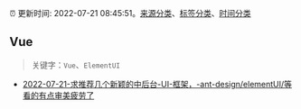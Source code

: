 :alarm_clock: 更新时间: 2022-07-21 08:45:51。[来源分类](../README.md)、[标签分类](../TAGS.md)、[时间分类](../TIMELINE.md)

## Vue


> 关键字：`Vue`、`ElementUI`



- [2022-07-21-求推荐几个新颖的中后台-UI-框架，-ant-design/elementUI/等看的有点审美疲劳了](https://www.v2ex.com/t/867770) 